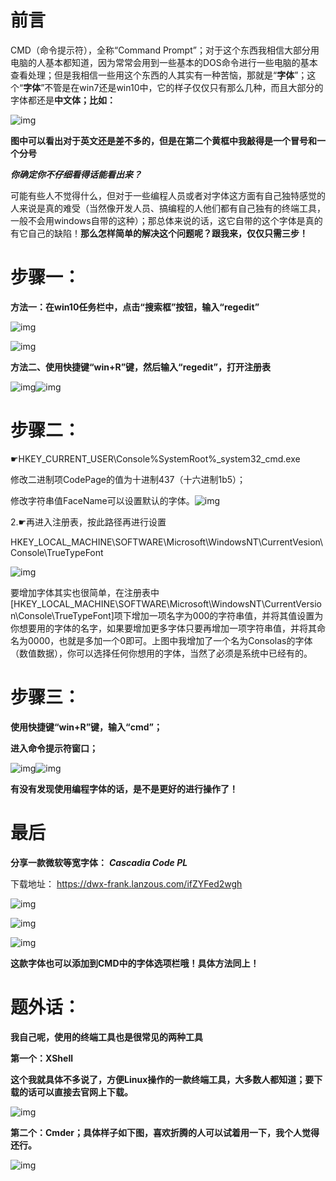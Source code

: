 



# 前言

CMD（命令提示符），全称“Command Prompt”；对于这个东西我相信大部分用电脑的人基本都知道，因为常常会用到一些基本的DOS命令进行一些电脑的基本查看处理；但是我相信一些用这个东西的人其实有一种苦恼，那就是“**字体**”；这个“**字体**”不管是在win7还是win10中，它的样子仅仅只有那么几种，而且大部分的字体都还是**中文体；比如：**

![img](https://unleashed.oss-cn-beijing.aliyuncs.com/picgo/1642672793098-fa426e09-5a1d-4490-b5ea-e250fbe1f817.png)

**图中可以看出对于英文还是差不多的，但是在第二个黄框中我敲得是一个冒号和一个分号**

***你确定你不仔细看得话能看出来？***

可能有些人不觉得什么，但对于一些编程人员或者对字体这方面有自己独特感觉的人来说是真的难受（当然像开发人员、搞编程的人他们都有自己独有的终端工具，一般不会用windows自带的这种）；那总体来说的话，这它自带的这个字体是真的有它自己的缺陷！**那么怎样简单的解决这个问题呢？跟我来，仅仅只需三步！**



# **步骤一：**

**方法一：在win10任务栏中，点击“搜索框”按钮，输入“regedit”**

![img](https://unleashed.oss-cn-beijing.aliyuncs.com/picgo/1642672793035-1a2d2fd2-d4f3-419f-8d0f-309182265fc8.png)

![img](https://unleashed.oss-cn-beijing.aliyuncs.com/picgo/1642672793114-452103a5-ec97-4087-aaec-474f711cad32.png)

**方法二、使用快捷键“win+R”键，然后输入“regedit”，打开注册表**

![img](https://unleashed.oss-cn-beijing.aliyuncs.com/picgo/1642672793123-194df865-dabf-49fc-8b4e-0de549c46c80.png)![img](https://unleashed.oss-cn-beijing.aliyuncs.com/picgo/1642672793114-8e295cc9-fb53-425e-8f2d-9a378b4529fb.png)

# 步骤二：

☛HKEY_CURRENT_USER\Console\%SystemRoot%_system32_cmd.exe

修改二进制项CodePage的值为十进制437（十六进制1b5）；

修改字符串值FaceName可以设置默认的字体。![img](https://unleashed.oss-cn-beijing.aliyuncs.com/picgo/1642672793705-9ca70556-ebbb-43c7-a705-c1887f89ddf1.png)



2.☛再进入注册表，按此路径再进行设置

HKEY_LOCAL_MACHINE\SOFTWARE\Microsoft\WindowsNT\CurrentVesion\Console\TrueTypeFont

![img](https://unleashed.oss-cn-beijing.aliyuncs.com/picgo/1642672793728-d82a928e-1642-4859-b40a-816104d043cb.png)



要增加字体其实也很简单，在注册表中[HKEY_LOCAL_MACHINE\SOFTWARE\Microsoft\WindowsNT\CurrentVersion\Console\TrueTypeFont]项下增加一项名字为000的字符串值，并将其值设置为你想要用的字体的名字，如果要增加更多字体只要再增加一项字符串值，并将其命名为0000，也就是多加一个0即可。上图中我增加了一个名为Consolas的字体（数值数据），你可以选择任何你想用的字体，当然了必须是系统中已经有的。

# 步骤三：

**使用快捷键“win+R”键，输入“cmd”；**

**进入命令提示符窗口；**

![img](https://unleashed.oss-cn-beijing.aliyuncs.com/picgo/1642672793706-520d10ce-b62f-4136-92c7-68c76756b61a.png)![img](https://unleashed.oss-cn-beijing.aliyuncs.com/picgo/1642672793750-24edda32-9680-4367-a2d8-92dd63c14a53.png)



**有没有发现使用编程字体的话，是不是更好的进行操作了！**



# **最后**

**分享一款微软等宽字体：** ***Cascadia Code PL***

下载地址： https://dwx-frank.lanzous.com/ifZYFed2wgh

![img](https://unleashed.oss-cn-beijing.aliyuncs.com/picgo/1642672793952-e2dafb80-2770-4cf6-ac99-da23b2ae13a4.png)



![img](https://unleashed.oss-cn-beijing.aliyuncs.com/picgo/1642672794170-2d0cd910-2604-47c9-b4ac-e45652127abc.png)



![img](https://unleashed.oss-cn-beijing.aliyuncs.com/picgo/1642672794371-386ed175-6f24-41b4-b5cb-7b488d872989.png)





**这款字体也可以添加到CMD中的字体选项栏哦！具体方法同上！**





# 题外话：

**我自己呢，使用的终端工具也是很常见的两种工具**

**第一个：XShell**

**这个我就具体不多说了，方便Linux操作的一款终端工具，大多数人都知道；要下载的话可以直接去官网上下载。**

![img](https://unleashed.oss-cn-beijing.aliyuncs.com/picgo/1642672794439-47a976c3-e05d-4477-99a6-857480947497.png)

**第二个：Cmder；具体样子如下图，喜欢折腾的人可以试着用一下，我个人觉得还行。**

![img](https://unleashed.oss-cn-beijing.aliyuncs.com/picgo/1642672794515-3a773243-0ed5-4091-b0ae-70dc51f9106c.png)
